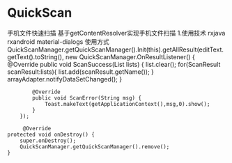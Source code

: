 # QuickScan
手机文件快速扫描
基于getContentResolver实现手机文件扫描
1.使用技术 rxjava rxandroid material-dialogs
使用方式
 QuickScanManager.getQuickScanManager().Init(this).getAllResult(editText.getText().toString(), new QuickScanManager.OnResultListener() {
            @Override
            public void ScanSuccess(List<ScanResult> lists) {
                list.clear();
                for(ScanResult scanResult:lists){
                    list.add(scanResult.getName());
                }
                arrayAdapter.notifyDataSetChanged();
            }

            @Override
            public void ScanError(String msg) {
                Toast.makeText(getApplicationContext(),msg,0).show();
            }
        });
        
         @Override
    protected void onDestroy() {
        super.onDestroy();
        QuickScanManager.getQuickScanManager().remove();
    }
